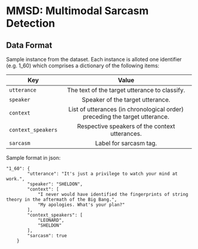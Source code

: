 # MMSD: Multimodal Sarcasm Detection

## Data Format

Sample instance from the dataset. Each instance is alloted one identifier (e.g. 1_60) which comprises a dictionary of the following items:   


| Key                     | Value                                                                            | 
| ----------------------- |:------------------------------------------------------------------------------:  | 
| `utterance`             | The text of the target utterance to classify.                                    | 
| `speaker`               | Speaker of the target utterance.                                                 | 
| `context`               |  List of utterances (in chronological order) preceding the target utterance.     | 
| `context_speakers`      | Respective speakers of the context utterances.                                   | 
| `sarcasm`               |  Label for sarcasm tag.                                                          | 

Sample format in json:   

```
"1_60": {
        "utterance": "It's just a privilege to watch your mind at work.",
        "speaker": "SHELDON",
        "context": [
            "I never would have identified the fingerprints of string theory in the aftermath of the Big Bang.",
            "My apologies. What's your plan?"
        ],
        "context_speakers": [
            "LEONARD",
            "SHELDON"
        ],
        "sarcasm": true
    }
```
